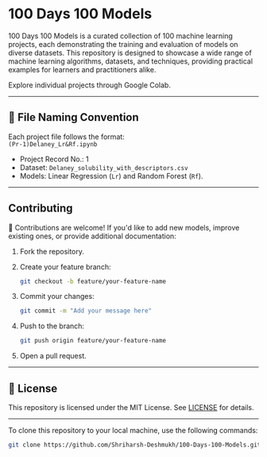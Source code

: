 
# 100 Days 100 Models
100 Days 100 Models is a curated collection of 100 machine learning projects, each demonstrating the training and evaluation of models on diverse datasets. This repository is designed to showcase a wide range of machine learning algorithms, datasets, and techniques, providing practical examples for learners and practitioners alike.

Explore individual projects through Google Colab.

---

## 📂 File Naming Convention

Each project file follows the format:  
`(Pr-1)Delaney_Lr&Rf.ipynb`  
- Project Record No.: 1  
- Dataset: `Delaney_solubility_with_descriptors.csv`  
- Models: Linear Regression (`Lr`) and Random Forest (`Rf`).



---

## Contributing

🎉 Contributions are welcome! If you'd like to add new models, improve existing ones, or provide additional documentation:

1. Fork the repository.
2. Create your feature branch:

   ```bash
   git checkout -b feature/your-feature-name
   ```

3. Commit your changes:

   ```bash
   git commit -m "Add your message here"
   ```

4. Push to the branch:

   ```bash
   git push origin feature/your-feature-name
   ```

5. Open a pull request.

---



## 📜 License

This repository is licensed under the MIT License. See [LICENSE](LICENSE) for details.

---

To clone this repository to your local machine, use the following commands:

```bash
git clone https://github.com/Shriharsh-Deshmukh/100-Days-100-Models.git
```

